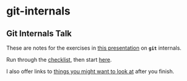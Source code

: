 git-internals
=============

## Git Internals Talk

These are notes for the exercises in [this presentation](https://prezi.com/xvvfo_dv0vlo/git-got-gotten-notes/) on **`git`** internals.

Run through the [checklist](https://github.com/jsh/class-checklist/blob/master/checklist.md),
then start [here](https://github.com/jsh/git-internals/blob/master/intro/demo.md).

I also offer links to [things you might want to look at](https://github.com/jsh/git-internals/blob/master/where-to-go-next.md) after you finish.
